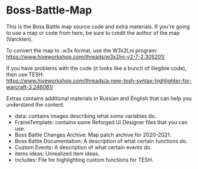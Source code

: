# Boss-Battle-Map

This is the Boss Battle map source code and extra materials. If you're going to use a map or code from here, be sure to credit the author of the map (Varcklen).

To convert the map to .w3x format, use the W3x2Lni program:
<br>https://www.hiveworkshop.com/threads/w3x2lni-v2-7-2.305201/

If you have problems with the code (it looks like a bunch of illegible code), then use TESH:
<br>https://www.hiveworkshop.com/threads/a-new-tesh-syntax-highlighter-for-warcraft-3.246081/

Extras contains additional materials in Russian and English that can help you understand the content.
- data: contains images describing what some variables do.
- FrameTemplate: contains some Reforged UI Designer files that you can use.
- Boss Battle Changes Archive: Map patch archive for 2020-2021.
- Boss Battle Documentation: A description of what certain functions do.
- Custom Events: A description of what certain events do.
- items ideas: Unrealized item ideas.
- includes: File for highlighting custom functions for TESH.
